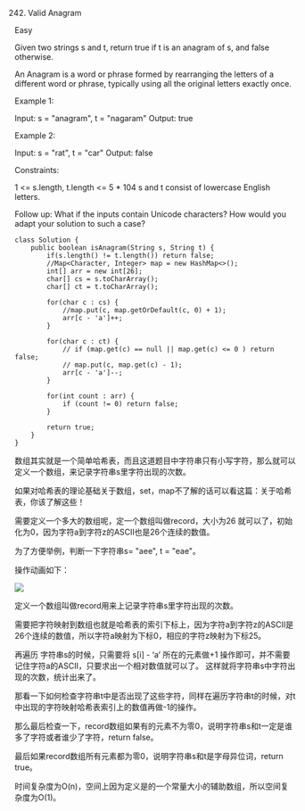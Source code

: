242. Valid Anagram

Easy

Given two strings s and t, return true if t is an anagram of s, and false otherwise.

An Anagram is a word or phrase formed by rearranging the letters of a different word or phrase, typically using all the original letters exactly once.

 

Example 1:

Input: s = "anagram", t = "nagaram"
Output: true

Example 2:

Input: s = "rat", t = "car"
Output: false
 

Constraints:

1 <= s.length, t.length <= 5 * 104
s and t consist of lowercase English letters.
 

Follow up: What if the inputs contain Unicode characters? How would you adapt your solution to such a case?

```
class Solution {
    public boolean isAnagram(String s, String t) {
        if(s.length() != t.length()) return false;
        //Map<Character, Integer> map = new HashMap<>();
        int[] arr = new int[26];
        char[] cs = s.toCharArray();
        char[] ct = t.toCharArray();

        for(char c : cs) {
            //map.put(c, map.getOrDefault(c, 0) + 1);
            arr[c - 'a']++;
        }

        for(char c : ct) {
            // if (map.get(c) == null || map.get(c) <= 0 ) return false;
            // map.put(c, map.get(c) - 1);
            arr[c - 'a']--;
        }

        for(int count : arr) {
            if (count != 0) return false;
        }
        
        return true;
    }
}
```

数组其实就是一个简单哈希表，而且这道题目中字符串只有小写字符，那么就可以定义一个数组，来记录字符串s里字符出现的次数。

如果对哈希表的理论基础关于数组，set，map不了解的话可以看这篇：关于哈希表，你该了解这些！

需要定义一个多大的数组呢，定一个数组叫做record，大小为26 就可以了，初始化为0，因为字符a到字符z的ASCII也是26个连续的数值。

为了方便举例，判断一下字符串s= "aee", t = "eae"。

操作动画如下：


![](https://camo.githubusercontent.com/f410c7f4b3337a7d37519e0e15c1cbeeb1df9a6892ca82f1c3f0ee5288110704/68747470733a2f2f636f64652d7468696e6b696e672e63646e2e626365626f732e636f6d2f676966732f3234322e2545362539432538392545362539352538382545372539412538342545352541442539372545362541462538442545352542432538322545342542442538442545382541462538442e676966)

定义一个数组叫做record用来上记录字符串s里字符出现的次数。

需要把字符映射到数组也就是哈希表的索引下标上，因为字符a到字符z的ASCII是26个连续的数值，所以字符a映射为下标0，相应的字符z映射为下标25。

再遍历 字符串s的时候，只需要将 s[i] - ‘a’ 所在的元素做+1 操作即可，并不需要记住字符a的ASCII，只要求出一个相对数值就可以了。 这样就将字符串s中字符出现的次数，统计出来了。

那看一下如何检查字符串t中是否出现了这些字符，同样在遍历字符串t的时候，对t中出现的字符映射哈希表索引上的数值再做-1的操作。

那么最后检查一下，record数组如果有的元素不为零0，说明字符串s和t一定是谁多了字符或者谁少了字符，return false。

最后如果record数组所有元素都为零0，说明字符串s和t是字母异位词，return true。

时间复杂度为O(n)，空间上因为定义是的一个常量大小的辅助数组，所以空间复杂度为O(1)。